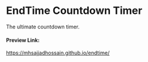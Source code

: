 # EndTime Countdown Timer
The ultimate countdown timer.
#### Preview Link:
https://mhsajjadhossain.github.io/endtime/
